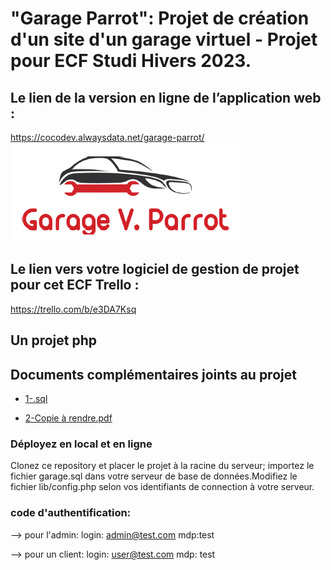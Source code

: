 <h1>"Garage Parrot": Projet de création d'un site d'un garage virtuel - Projet pour ECF Studi Hivers 2023.</h1>

## Le lien de la version en ligne de l’application web :

https://cocodev.alwaysdata.net/garage-parrot/
![Le logo](https://github.com/ChristelleCossard/garage-parrot/blob/main/assets/images/logo1.PNG) 

## Le lien vers votre logiciel de gestion de projet pour cet ECF Trello :
https://trello.com/b/e3DA7Ksq


## Un projet php

## Documents complémentaires joints au projet

+ [1-.sql](https://)

+ [2-Copie à rendre.pdf](https://)



### Déployez en local et en ligne

Clonez ce repository et placer le projet à la racine du serveur; importez le fichier garage.sql dans votre serveur de base de données.Modifiez le fichier lib/config.php selon vos identifiants de connection à votre serveur.

### code d'authentification:

--> pour l'admin:
login: admin@test.com
mdp:test

--> pour un client:
login: user@test.com
mdp: test


